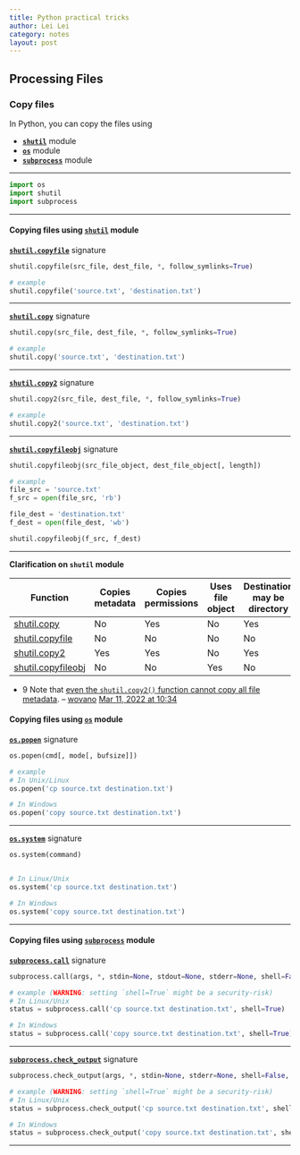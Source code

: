 ```yaml
---
title: Python practical tricks
author: Lei Lei
category: notes
layout: post
---
```


## Processing Files

### Copy files

In Python, you can copy the files using

*   **[`shutil`](https://docs.python.org/3/library/shutil.html)** module
*   **[`os`](https://docs.python.org/3/library/os.html)** module
*   **[`subprocess`](https://docs.python.org/3/library/subprocess.html)** module

* * *

~~~python
import os
import shutil
import subprocess 
~~~

* * *

#### Copying files using [`shutil`](https://docs.python.org/3/library/shutil.html) module

**[`shutil.copyfile`](https://docs.python.org/3/library/shutil.html#shutil.copyfile)** signature

~~~python
shutil.copyfile(src_file, dest_file, *, follow_symlinks=True)

# example    
shutil.copyfile('source.txt', 'destination.txt') 
~~~

* * *

**[`shutil.copy`](https://docs.python.org/3/library/shutil.html#shutil.copy)** signature

~~~python
shutil.copy(src_file, dest_file, *, follow_symlinks=True)

# example
shutil.copy('source.txt', 'destination.txt') 
~~~

* * *

**[`shutil.copy2`](https://docs.python.org/3/library/shutil.html#shutil.copy2)** signature

~~~python
shutil.copy2(src_file, dest_file, *, follow_symlinks=True)

# example
shutil.copy2('source.txt', 'destination.txt') 
~~~

* * *

**[`shutil.copyfileobj`](https://docs.python.org/3/library/shutil.html#shutil.copyfileobj)** signature

~~~python
shutil.copyfileobj(src_file_object, dest_file_object[, length])

# example
file_src = 'source.txt'  
f_src = open(file_src, 'rb')

file_dest = 'destination.txt'  
f_dest = open(file_dest, 'wb')

shutil.copyfileobj(f_src, f_dest) 
~~~

* * *

**Clarification on `shutil` module**

<table class="s-table">
    <thead>
        <tr>
            <th>Function</th>
            <th>
                Copies<br />
                metadata
            </th>
            <th class="">
                Copies<br />
                permissions
            </th>
            <th>Uses file object</th>
            <th>
                Destination<br />
                may be directory
            </th>
        </tr>
    </thead>
    <tbody>
        <tr>
            <td><a href="https://docs.python.org/3/library/shutil.html#shutil.copy" rel="noreferrer">shutil.copy</a></td>
            <td>No</td>
            <td class="">Yes</td>
            <td>No</td>
            <td>Yes</td>
        </tr>
        <tr>
            <td><a href="https://docs.python.org/3/library/shutil.html#shutil.copyfile" rel="noreferrer">shutil.copyfile</a></td>
            <td>No</td>
            <td class="">No</td>
            <td>No</td>
            <td>No</td>
        </tr>
        <tr>
            <td><a href="https://docs.python.org/3/library/shutil.html#shutil.copy2" rel="noreferrer">shutil.copy2</a></td>
            <td>Yes</td>
            <td class="">Yes</td>
            <td class="">No</td>
            <td>Yes</td>
        </tr>
        <tr>
            <td><a href="https://docs.python.org/3/library/shutil.html#shutil.copyfileobj" rel="noreferrer">shutil.copyfileobj</a></td>
            <td>No</td>
            <td>No</td>
            <td class="">Yes</td>
            <td>No</td>
        </tr>
    </tbody>
</table>


*   9 Note that [even the `shutil.copy2()` function cannot copy all file metadata](https://docs.python.org/3/library/shutil.html). – [wovano](/users/10669875/wovano "4,397 reputation") [Mar 11, 2022 at 10:34](#comment126266541_30359308)

#### Copying files using [`os`](https://docs.python.org/3/library/os.html) module

**[`os.popen`](https://docs.python.org/3/library/os.html#os.popen)** signature

~~~python
os.popen(cmd[, mode[, bufsize]])

# example
# In Unix/Linux
os.popen('cp source.txt destination.txt') 

# In Windows
os.popen('copy source.txt destination.txt') 
~~~

* * *

**[`os.system`](https://docs.python.org/3/library/os.html#os.system)** signature

~~~python
os.system(command)


# In Linux/Unix
os.system('cp source.txt destination.txt')  

# In Windows
os.system('copy source.txt destination.txt') 
~~~

* * *

#### Copying files using [`subprocess`](https://docs.python.org/3/library/subprocess.html) module

**[`subprocess.call`](https://docs.python.org/3/library/subprocess.html#subprocess.call)** signature

~~~python
subprocess.call(args, *, stdin=None, stdout=None, stderr=None, shell=False)

# example (WARNING: setting `shell=True` might be a security-risk)
# In Linux/Unix
status = subprocess.call('cp source.txt destination.txt', shell=True) 

# In Windows
status = subprocess.call('copy source.txt destination.txt', shell=True) 
~~~

* * *

**[`subprocess.check_output`](https://docs.python.org/3/library/subprocess.html#subprocess.check_output)** signature

~~~python
subprocess.check_output(args, *, stdin=None, stderr=None, shell=False, universal_newlines=False)

# example (WARNING: setting `shell=True` might be a security-risk)
# In Linux/Unix
status = subprocess.check_output('cp source.txt destination.txt', shell=True)

# In Windows
status = subprocess.check_output('copy source.txt destination.txt', shell=True) 
~~~

* * *


